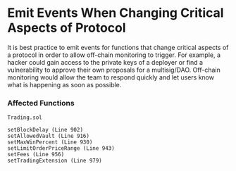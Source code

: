 # Emit Events When Changing Critical Aspects of Protocol

It is best practice to emit events for functions that change critical aspects of a protocol in order to allow off-chain monitoring to trigger. For example, a hacker could gain access to the private keys of a deployer or find a vulnerability to approve their own proposals for a multisig/DAO. Off-chain monitoring would allow the team to respond quickly and let users know what is happening as soon as possible.

### Affected Functions
`Trading.sol`
```
setBlockDelay (Line 902)
setAllowedVault (Line 916)
setMaxWinPercent (Line 930)
setLimitOrderPriceRange (Line 943)
setFees (Line 956)
setTradingExtension (Line 979)
```